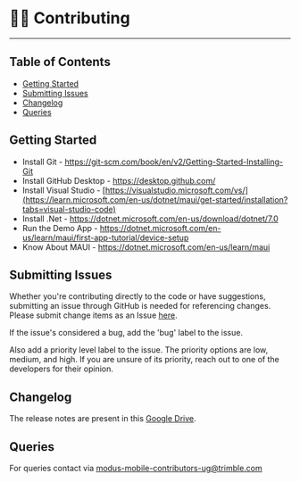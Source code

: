 # 🔨👷 Contributing

---

## Table of Contents

- [Getting Started](#getting-started)
- [Submitting Issues](#submitting-issues)
- [Changelog](#changelog)
- [Queries](#queries)
## Getting Started
- Install Git - https://git-scm.com/book/en/v2/Getting-Started-Installing-Git
- Install GitHub Desktop - https://desktop.github.com/
- Install Visual Studio - [https://visualstudio.microsoft.com/vs/](https://learn.microsoft.com/en-us/dotnet/maui/get-started/installation?tabs=visual-studio-code)
- Install .Net - https://dotnet.microsoft.com/en-us/download/dotnet/7.0
- Run the Demo App - https://dotnet.microsoft.com/en-us/learn/maui/first-app-tutorial/device-setup
- Know About MAUI - https://dotnet.microsoft.com/en-us/learn/maui
## Submitting Issues
Whether you're contributing directly to the code or have suggestions, submitting an issue through GitHub is needed for referencing changes. Please submit change items as an Issue [here](https://github.com/trimble-oss/modus-mobile-maui-components/issues).

If the issue's considered a bug, add the 'bug' label to the issue.

Also add a priority level label to the issue. The priority options are low, medium, and high. If you are unsure of its priority, reach out to one of the developers for their opinion.

## Changelog

The release notes are present in this [Google Drive](https://drive.google.com/drive/u/0/folders/1cv7LPemnfGGndV1-adQfvpe_09iiz8sW).

## Queries

For queries contact via modus-mobile-contributors-ug@trimble.com
